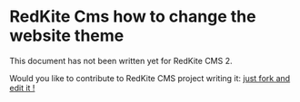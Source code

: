 # RedKite Cms how to change the website theme
This document has not been written yet for RedKite CMS 2. 

Would you like to contribute to RedKite CMS project writing it: [just fork and edit it !](https://github.com/redkite-labs/RedKiteCms/edit/master/docs/book/how-to-change-the-website-theme-with-redkite-cms.md)